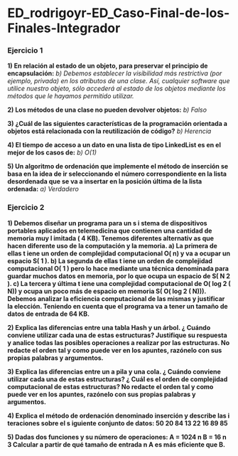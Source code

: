 # ED_rodrigoyr-ED_Caso-Final-de-los-Finales-Integrador

### Ejercicio 1
**1)     En relación al estado de un objeto, para preservar el principio de encapsulación:**
*b)    Debemos establecer la visibilidad más restrictiva (por ejemplo, privada) en los atributos de una clase. Así, cualquier software que utilice nuestro objeto, sólo accederá al estado de los objetos mediante los métodos que le hayamos permitido utilizar.*

**2)     Los métodos de una clase no pueden devolver objetos:**
*b)    Falso*

**3)     ¿Cuál de las siguientes características de la programación orientada a objetos está relacionada con la reutilización de código?**
*b)    Herencia*

**4)     El tiempo de acceso a un dato en una lista de tipo LinkedList es en el mejor de los casos de:**
*b)    O(1)*

**5)     Un algoritmo de ordenación que implemente el método de inserción se basa en la idea de ir seleccionando el número correspondiente en la lista desordenada que se va a insertar en la posición última de la lista ordenada:**
*a)    Verdadero*

### Ejercicio 2

**1)     Debemos diseñar un programa para un s i stema de dispositivos portables aplicados  en  telemedicina  que  contienen  una  cantidad  de  memoria  muy l imitada ( 4 KB). Tenemos diferentes alternativ as que hacen diferente uso de la computación y la memoria.
a)    La primera de ellas t iene un orden de complejidad computacional O( n) y va a ocupar un espacio S( 1 ).
b)    La segunda de ellas t iene un orden de complejidad computacional O( 1 ) pero lo hace mediante una técnica denominada para guardar muchos datos en memoria, por lo que ocupa un espacio de S( N 2 ).
c)     La tercera y última t iene una complejidad computacional de O( log 2 ( N)) y ocupa un poco más de espacio en memoria S( O( log 2 ( N))).
Debemos analizar la eficiencia computacional de las mismas y justificar la elección. Teniendo en cuenta que el programa va a tener un tamaño de datos de entrada de 64 KB.**

**2)     Explica las diferencias entre una tabla Hash y un árbol. ¿ Cuándo conviene utilizar cada una de estas estructuras? Justifique su respuesta y analice todas las posibles operaciones a realizar por las estructuras. No redacte el orden tal y como puede ver en los apuntes, razónelo con sus propias palabras y argumentos.**

**3)     Explica las diferencias entre un a pila y una cola. ¿ Cuándo conviene utilizar cada una de estas estructuras? ¿ Cuál es el orden de complejidad computacional de estas estructuras? No redacte el orden tal y como puede ver en los apuntes, razónelo con sus propias palabras y argumentos.**

**4)     Explica   el    método    de    ordenación    denominado    inserción               y     describe  las i teraciones sobre el s iguiente conjunto de datos: 50 20 84 13 22 16 89 85**

**5)     Dadas dos funciones y su número de operaciones:
A = 1024 n
B = 16 n 3
Calcular a partir de qué tamaño de entrada n A es más eficiente que B.**
